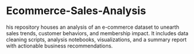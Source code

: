 # Ecommerce-Sales-Analysis
his repository houses an analysis of an e-commerce dataset to unearth sales trends, customer behaviors, and membership impact. It includes data cleaning scripts, analysis notebooks, visualizations, and a summary report with actionable business recommendations.
